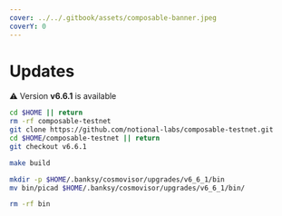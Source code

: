 ```yaml
---
cover: ../../.gitbook/assets/composable-banner.jpeg
coverY: 0
---
```


# Updates

⚠️ Version **v6.6.1** is available

```bash
cd $HOME || return
rm -rf composable-testnet
git clone https://github.com/notional-labs/composable-testnet.git
cd $HOME/composable-testnet || return
git checkout v6.6.1

make build

mkdir -p $HOME/.banksy/cosmovisor/upgrades/v6_6_1/bin
mv bin/picad $HOME/.banksy/cosmovisor/upgrades/v6_6_1/bin/

rm -rf bin
```
